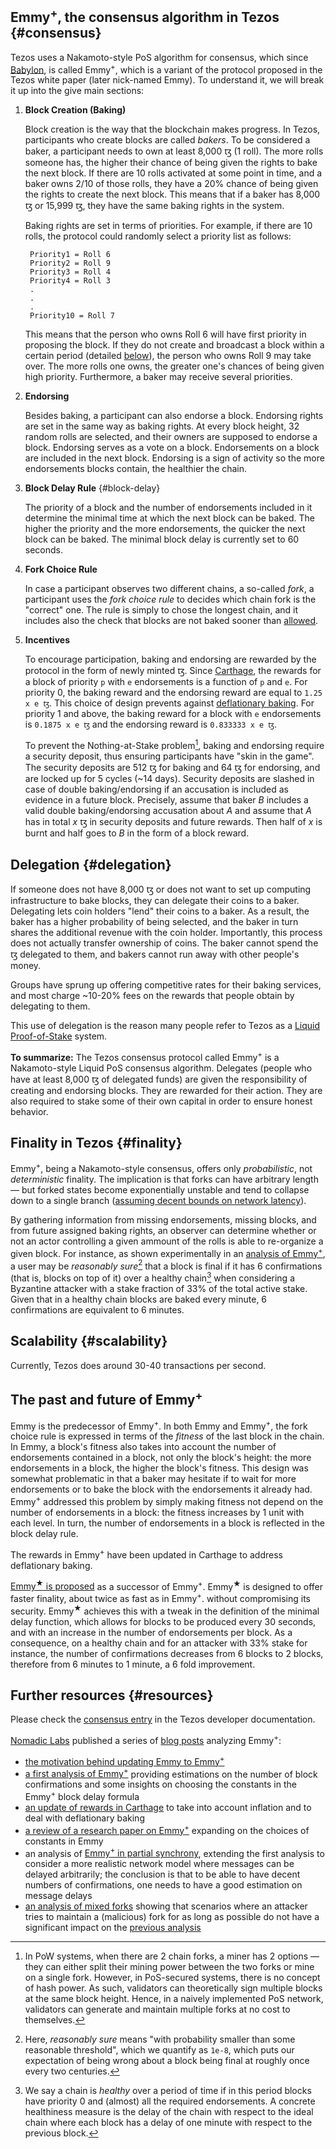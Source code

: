 ## Emmy<sup>+</sup>, the consensus algorithm in Tezos {#consensus}

Tezos uses a Nakamoto-style PoS algorithm for consensus, which since
[Babylon](https://tezos.gitlab.io/protocols/005_babylon.html), is called
Emmy<sup>+</sup>, which is a variant of the protocol proposed in the Tezos white
paper (later nick-named Emmy). To understand it, we will break it up into the give
main sections:

1. **Block Creation (Baking)**

    Block creation is the way that the blockchain makes progress. In Tezos,
    participants who create blocks are called *bakers*. To be considered a baker,
    a participant needs to own at least 8,000 ꜩ (1 roll). The more rolls
    someone has, the higher their chance of being given the rights to bake the
    next block. If there are 10 rolls activated at some point in time, and a
    baker owns 2/10 of those rolls, they have a 20% chance of being given the
    rights to create the next block. This means that if a baker has 8,000 ꜩ or
    15,999 ꜩ, they have the same baking rights in the system.

    Baking rights are set in terms of priorities. For example, if there are 10 rolls, the protocol could randomly select a priority list as follows:

        Priority1 = Roll 6
        Priority2 = Roll 9
        Priority3 = Roll 4
        Priority4 = Roll 3
        .
        .
        .
        Priority10 = Roll 7

    This means that the person who owns Roll 6 will have first priority in proposing the block. If they do not create and broadcast a block within a certain period (detailed [below](#block-delay)), the person who owns Roll 9 may take over. The more rolls one owns, the greater one's chances of being given high priority. Furthermore, a baker may receive several priorities.

2. **Endorsing**

   Besides baking, a participant can also endorse a block. Endorsing rights are
   set in the same way as baking rights. At every block height, 32 random rolls
   are selected, and their owners are supposed to endorse a block. Endorsing
   serves as a vote on a block. Endorsements on a block are included in the next
   block. Endorsing is a sign of activity so the more endorsements blocks
   contain, the healthier the chain.

3. **Block Delay Rule** {#block-delay}

   The priority of a block and the number of endorsements included in it
   determine the minimal time at which the next block can be baked. The higher
   the priority and the more endorsements, the quicker the next block can be
   baked. The minimal block delay is currently set to 60 seconds.

4. **Fork Choice Rule**

   In case a participant observes two different chains, a so-called *fork*, a
   participant uses the *fork choice rule* to decides which chain fork is the
   "correct" one. The rule is simply to chose the longest chain, and it includes
   also the check that blocks are not baked sooner than [allowed](#block-delay).

5. **Incentives**

    To encourage participation, baking and endorsing are rewarded by the
    protocol in the form of newly minted ꜩ. Since
    [Carthage](https://tezos.gitlab.io/protocols/006_carthage.html),
    the rewards for a block of priority `p` with `e` endorsements is a function
    of `p` and `e`. For priority 0, the baking reward and the endorsing reward
    are equal to `1.25 x e ꜩ`. This choice of design prevents against
    [deflationary
    baking](https://blog.nomadic-labs.com/a-new-reward-formula-for-carthage.html).
    For priority 1 and above, the baking reward for a block with `e`
    endorsements is `0.1875 x e ꜩ` and the endorsing reward is `0.833333 x e ꜩ`.

    To prevent the Nothing-at-Stake problem[^nas], baking and endorsing require
    a security deposit, thus ensuring participants have "skin in the game". The
    security deposits are 512 ꜩ for baking and 64 ꜩ for endorsing, and are
    locked up for 5 cycles (~14 days). Security deposits are slashed in case of
    double baking/endorsing if an accusation is included as evidence in a future
    block. Precisely, assume that baker *B* includes a valid double
    baking/endorsing accusation about *A* and assume that *A* has in total *x* ꜩ
    in security deposits and future rewards. Then half of *x* is burnt and half
    goes to *B* in the form of a block reward.

[^nas]: In PoW systems, when there are 2 chain forks, a miner has 2 options —
they can either split their mining power between the two forks or mine on a
single fork. However, in PoS-secured systems, there is no concept of hash
power. As such, validators can theoretically sign multiple blocks at the same
block height. Hence, in a naively implemented PoS network, validators can
generate and maintain multiple forks at no cost to themselves.

## Delegation {#delegation}

If someone does not have 8,000 ꜩ or does not want to set up computing
infrastructure to bake blocks, they can delegate their coins to a
baker. Delegating lets coin holders "lend" their coins to a baker. As a result,
the baker has a higher probability of being selected, and the baker in turn
shares the additional revenue with the coin holder. Importantly, this process
does not actually transfer ownership of coins. The baker cannot spend the ꜩ
delegated to them, and bakers cannot run away with other people's money.

Groups have sprung up offering competitive rates for their baking services, and
 most charge ~10-20% fees on the rewards that people obtain by delegating to
 them.

This use of delegation is the reason many people refer to Tezos as a [Liquid
	Proof-of-Stake](https://medium.com/tezos/liquid-proof-of-stake-aec2f7ef1da7)
	system.

**To summarize:** The Tezos consensus protocol called Emmy<sup>+</sup> is a
  Nakamoto-style Liquid PoS consensus algorithm. Delegates (people who have at
  least 8,000 ꜩ of delegated funds) are given the responsibility of creating and
  endorsing blocks. They are rewarded for their action. They are also required
  to stake some of their own capital in order to ensure honest behavior.


## Finality in Tezos {#finality}

Emmy<sup>+</sup>, being a Nakamoto-style consensus, offers only *probabilistic*,
not *deterministic* finality. The implication is that forks can have arbitrary
length — but forked states become exponentially unstable and tend to collapse
down to a single branch ([assuming decent bounds on network
latency](https://blog.nomadic-labs.com/emmy-in-the-partial-synchrony-model.html)).

By gathering information from missing endorsements, missing blocks, and from
future assigned baking rights, an observer can determine whether or not an actor
controlling a given ammount of the rolls is able to re-organize a given
block. For instance, as shown experimentally in an [analysis of
Emmy<sup>+</sup>](https://blog.nomadic-labs.com/analysis-of-emmy.html), a user
may be _reasonably sure_[^fin] that a block is final if it has <a name="6"></a>6
confirmations (that is, blocks on top of it) over a healthy chain[^healthy] when
considering a Byzantine attacker with a stake fraction of 33% of the total
active stake. Given that in a healthy chain blocks are baked every minute, 6
confirmations are equivalent to 6 minutes.

[^fin]: Here, _reasonably sure_ means "with probability smaller than some
reasonable threshold", which we quantify as `1e-8`, which puts our
expectation of being wrong about a block being final at roughly once every two
centuries.

[^healthy]: We say a chain is *healthy* over a period of time if in this period
blocks have priority 0 and (almost) all the required endorsements. A concrete
healthiness measure is the delay of the chain with respect to the ideal chain
where each block has a delay of one minute with respect to the previous block.

## Scalability {#scalability}

Currently, Tezos does around 30-40 transactions per second.

## The past and future of Emmy<sup>+</sup>

Emmy is the predecessor of Emmy<sup>+</sup>. In both Emmy and Emmy<sup>+</sup>,
the fork choice rule is expressed in terms of the *fitness* of the last block in
the chain. In Emmy, a block's fitness also takes into account the number of
endorsements contained in a block, not only the block's height: the more
endorsements in a block, the higher the block's fitness. This design was
somewhat problematic in that a baker may hesitate if to wait for more
endorsements or to bake the block with the endorsements it already
had. Emmy<sup>+</sup> addressed this problem by simply making fitness not depend
on the number of endorsements in a block: the fitness increases by 1 unit with
each level. In turn, the number of endorsements in a block is reflected in the
block delay rule.

The rewards in Emmy<sup>+</sup> have been updated in Carthage to address
deflationary baking.

[Emmy<sup>&#9733;</sup> is
proposed](https://gitlab.com/tzip/tzip/-/merge_requests/134) as a successor of
Emmy<sup>+</sup>. Emmy<sup>&#9733;</sup> is designed to offer faster finality,
about twice as fast as in Emmy<sup>+</sup>.  without compromising its
security. Emmy<sup>&#9733;</sup> achieves this with a tweak in the definition of
the minimal delay function, which allows for blocks to be produced every 30
seconds, and with an increase in the number of endorsements per block. As a
consequence, on a healthy chain and for an attacker with 33% stake for instance,
the number of confirmations decreases from 6 blocks to 2 blocks, therefore from
6 minutes to 1 minute, a 6 fold improvement.

## Further resources {#resources}

Please check the [consensus
entry](https://tezos.gitlab.io/007/proof_of_stake.html) in the Tezos developer
documentation.

[Nomadic Labs](https://www.nomadic-labs.com/) published a series of [blog
posts](https://blog.nomadic-labs.com/) analyzing Emmy<sup>+</sup>:

* [the motivation behind updating Emmy to Emmy<sup>+</sup>](https://blog.nomadic-labs.com/emmy-an-improved-consensus-algorithm.html)
* [a first analysis of
  Emmy<sup>+</sup>](https://blog.nomadic-labs.com/analysis-of-emmy.html)
  providing estimations on the number of block confirmations and some insights
  on choosing the constants in the Emmy<sup>+</sup> block delay formula
* [an update of rewards in
  Carthage](https://blog.nomadic-labs.com/a-new-reward-formula-for-carthage.html)
  to take into account inflation and to deal with deflationary baking
* [a review of a research paper on
  Emmy<sup>+</sup>](https://blog.nomadic-labs.com/on-defending-against-malicious-reorgs-in-tezos-proof-of-stake.html)
  expanding on the choices of constants in Emmy
* an analysis of [Emmy<sup>+</sup> in partial
  synchrony](https://blog.nomadic-labs.com/emmy-in-the-partial-synchrony-model.html),
  extending the first analysis to consider a more realistic network model where
  messages can be delayed arbitrarily; the conclusion is that to be able to have
  decent numbers of confirmations, one needs to have a good estimation on
  message delays
* [an analysis of mixed
  forks](https://blog.nomadic-labs.com/the-case-of-mixed-forks-in-emmy.html)
  showing that scenarios where an attacker tries to maintain a (malicious) fork
  for as long as possible do not have a significant impact on the [previous
  analysis](https://blog.nomadic-labs.com/emmy-in-the-partial-synchrony-model.html)
